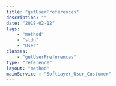 ```yaml
---
title: "getUserPreferences"
description: ""
date: "2018-02-12"
tags:
    - "method"
    - "sldn"
    - "User"
classes:
    - "getUserPreferences"
type: "reference"
layout: "method"
mainService : "SoftLayer_User_Customer"
---
```

